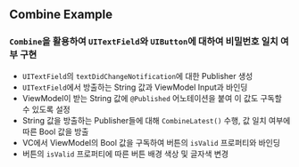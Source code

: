 ## Combine Example

### `Combine`을 활용하여 `UITextField`와 `UIButton`에 대하여 비밀번호 일치 여부 구현

- `UITextField`의 `textDidChangeNotification`에 대한 Publisher 생성
- `UITextField`에서 방출하는 String 값과 ViewModel Input과 바인딩
- ViewModel이 받는 String 값에 `@Published` 어노테이션을 붙여 이 값도 구독할 수 있도록 설정
- String 값을 방출하는 Publisher들에 대해 `CombineLatest()` 수행, 값 일치 여부에 따른 Bool 값을 방출
- VC에서 ViewModel의 Bool 값을 구독하여 버튼의 `isValid` 프로퍼티와 바인딩
- 버튼의 `isValid` 프로퍼티에 따른 버튼 배경 색상 및 글자색 변경

